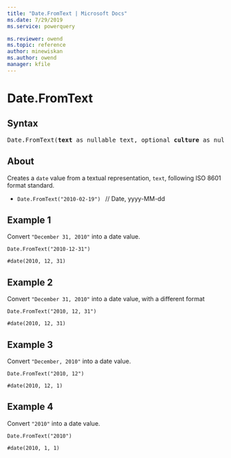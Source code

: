 ```yaml
---
title: "Date.FromText | Microsoft Docs"
ms.date: 7/29/2019
ms.service: powerquery

ms.reviewer: owend
ms.topic: reference
author: minewiskan
ms.author: owend
manager: kfile
---
```

# Date.FromText

## Syntax

<pre>
Date.FromText(<b>text</b> as nullable text, optional <b>culture</b> as nullable text) as nullable date 
</pre>
  
## About  
Creates a `date` value from a textual representation, `text`, following ISO 8601 format standard. <ul> <li> <code>Date.FromText("2010-02-19") </code> // Date, yyyy-MM-dd </li> </ul>

## Example 1
Convert `"December 31, 2010"` into a date value.

```powerquery-m
Date.FromText("2010-12-31")
```

`#date(2010, 12, 31)`

## Example 2
Convert `"December 31, 2010"` into a date value, with a different format

```powerquery-m
Date.FromText("2010, 12, 31")
```

`#date(2010, 12, 31)`

## Example 3
Convert `"December, 2010"` into a date value.

```powerquery-m
Date.FromText("2010, 12")
```

`#date(2010, 12, 1)`

## Example 4
Convert `"2010"` into a date value.

```powerquery-m
Date.FromText("2010")
```

`#date(2010, 1, 1)`
